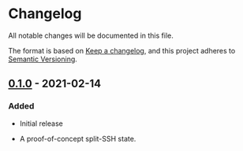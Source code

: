 # Changelog

All notable changes will be documented in this file.

The format is based on [Keep a changelog](https://keepachangelog.com/en/1.0.0/),
and this project adheres to [Semantic Versioning](https://semver.org/spec/v2.0.0.html).

## [0.1.0] - 2021-02-14

### Added

- Initial release
- A proof-of-concept split-SSH state.

  [0.1.0]: https://github.com/gonzalo-bulnes/qubes-mgmt-salt-user/releases/tag/qubes-mgmt-salt-user-split-ssh-0.1.0-1
